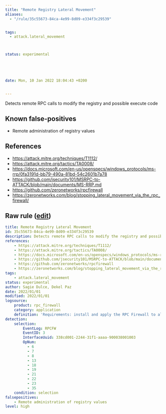 ```yaml
---
title: "Remote Registry Lateral Movement"
aliases:
  - "/rule/35c55673-84ca-4e99-8d09-e334f3c29539"


tags:
  - attack.lateral_movement



status: experimental





date: Mon, 10 Jan 2022 18:04:43 +0200


---
```


Detects remote RPC calls to modify the registry and possible execute code

<!--more-->


## Known false-positives

* Remote administration of registry values



## References

* https://attack.mitre.org/techniques/T1112/
* https://attack.mitre.org/tactics/TA0008/
* https://docs.microsoft.com/en-us/openspecs/windows_protocols/ms-rrp/0fa3191d-bb79-490a-81bd-54c2601b7a78
* https://github.com/jsecurity101/MSRPC-to-ATTACK/blob/main/documents/MS-RRP.md
* https://github.com/zeronetworks/rpcfirewall
* https://zeronetworks.com/blog/stopping_lateral_movement_via_the_rpc_firewall/


## Raw rule ([edit](https://github.com/SigmaHQ/sigma/edit/master/rules/application/rpc_firewall/rpc_firewall_remote_registry_lateral_movement.yml))
```yaml
title: Remote Registry Lateral Movement
id: 35c55673-84ca-4e99-8d09-e334f3c29539
description: Detects remote RPC calls to modify the registry and possible execute code
references:
    - https://attack.mitre.org/techniques/T1112/
    - https://attack.mitre.org/tactics/TA0008/
    - https://docs.microsoft.com/en-us/openspecs/windows_protocols/ms-rrp/0fa3191d-bb79-490a-81bd-54c2601b7a78
    - https://github.com/jsecurity101/MSRPC-to-ATTACK/blob/main/documents/MS-RRP.md
    - https://github.com/zeronetworks/rpcfirewall
    - https://zeronetworks.com/blog/stopping_lateral_movement_via_the_rpc_firewall/
tags:
    - attack.lateral_movement
status: experimental
author: Sagie Dulce, Dekel Paz
date: 2022/01/01
modified: 2022/01/01
logsource:
    product: rpc_firewall
    category: application
    definition: 'Requirements: install and apply the RPC Firewall to all processes with "audit:true action:block uuid:338cd001-2244-31f1-aaaa-900038001003"'
detection:
    selection:
        EventLog: RPCFW
        EventID: 3
        InterfaceUuid: 338cd001-2244-31f1-aaaa-900038001003
        OpNum:
          - 6
          - 7
          - 8
          - 13
          - 18
          - 19
          - 21
          - 22
          - 23
          - 35
    condition: selection
falsepositives:
    - Remote administration of registry values
level: high

```
